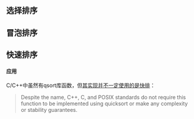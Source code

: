 
## 选择排序

## 冒泡排序

## 快速排序

#### 应用
C/C++中虽然有qsort库函数，但[其实现并不一定使用的是快排](https://en.cppreference.com/w/cpp/algorithm/qsort)：
> Despite the name, C++, C, and POSIX standards do not require this function to be implemented using quicksort or make any complexity or stability guarantees.
